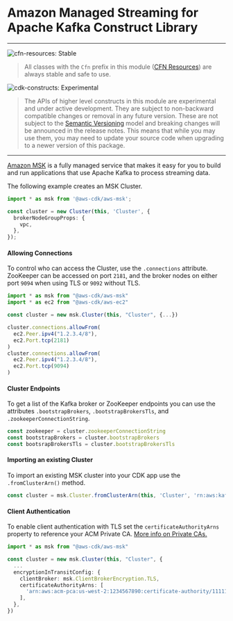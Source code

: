 # Amazon Managed Streaming for Apache Kafka Construct Library
<!--BEGIN STABILITY BANNER-->

---

![cfn-resources: Stable](https://img.shields.io/badge/cfn--resources-stable-success.svg?style=for-the-badge)

> All classes with the `Cfn` prefix in this module ([CFN Resources]) are always stable and safe to use.
>
> [CFN Resources]: https://docs.aws.amazon.com/cdk/latest/guide/constructs.html#constructs_lib

![cdk-constructs: Experimental](https://img.shields.io/badge/cdk--constructs-experimental-important.svg?style=for-the-badge)

> The APIs of higher level constructs in this module are experimental and under active development.
> They are subject to non-backward compatible changes or removal in any future version. These are
> not subject to the [Semantic Versioning](https://semver.org/) model and breaking changes will be
> announced in the release notes. This means that while you may use them, you may need to update
> your source code when upgrading to a newer version of this package.

---

<!--END STABILITY BANNER-->

[Amazon MSK](https://aws.amazon.com/msk/) is a fully managed service that makes it easy for you to build and run applications that use Apache Kafka to process streaming data.

The following example creates an MSK Cluster.

```ts
import * as msk from '@aws-cdk/aws-msk';

const cluster = new Cluster(this, 'Cluster', {
  brokerNodeGroupProps: {
    vpc,
  },
});
```

#### Allowing Connections
To control who can access the Cluster, use the `.connections` attribute. ZooKeeper can be accessed on port `2181`, and the broker nodes on either port `9094` when using TLS or `9092` without TLS.

```typescript
import * as msk from "@aws-cdk/aws-msk"
import * as ec2 from "@aws-cdk/aws-ec2"

const cluster = new msk.Cluster(this, "Cluster", {...})

cluster.connections.allowFrom(
  ec2.Peer.ipv4("1.2.3.4/8"),
  ec2.Port.tcp(2181)
)
cluster.connections.allowFrom(
  ec2.Peer.ipv4("1.2.3.4/8"),
  ec2.Port.tcp(9094)
)
```

#### Cluster Endpoints
To get a list of the Kafka broker or ZooKeeper endpoints you can use the attributes `.bootstrapBrokers`, `.bootstrapBrokersTls`, and `.zookeeperConnectionString`.
```typescript
const zookeeper = cluster.zookeeperConnectionString
const bootstrapBrokers = cluster.bootstrapBrokers
const bootsrapBrokersTls = cluster.bootstrapBrokersTls
```

#### Importing an existing Cluster
To import an existing MSK cluster into your CDK app use the `.fromClusterArn()` method.
```typescript
const cluster = msk.Cluster.fromClusterArn(this, 'Cluster', 'rn:aws:kafka:us-west-2:1234567890:cluster/a-cluster/11111111-1111-1111-1111-111111111111-1')
```

#### Client Authentication
To enable client authentication with TLS set the `certificateAuthorityArns` property to reference your ACM Private CA. [More info on Private CAs.](https://docs.aws.amazon.com/msk/latest/developerguide/msk-authentication.html)
```typescript
import * as msk from "@aws-cdk/aws-msk"

const cluster = new msk.Cluster(this, "Cluster", {
  ...
  encryptionInTransitConfig: {
    clientBroker: msk.ClientBrokerEncryption.TLS,
    certificateAuthorityArns: [
      'arn:aws:acm-pca:us-west-2:1234567890:certificate-authority/11111111-1111-1111-1111-111111111111',
    ],
  },
})
```
